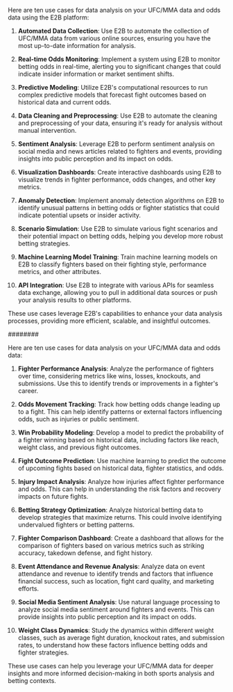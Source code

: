 Here are ten use cases for data analysis on your UFC/MMA data and odds data using the E2B platform:

1. **Automated Data Collection**: Use E2B to automate the collection of UFC/MMA data from various online sources, ensuring you have the most up-to-date information for analysis.

2. **Real-time Odds Monitoring**: Implement a system using E2B to monitor betting odds in real-time, alerting you to significant changes that could indicate insider information or market sentiment shifts.

3. **Predictive Modeling**: Utilize E2B's computational resources to run complex predictive models that forecast fight outcomes based on historical data and current odds.

4. **Data Cleaning and Preprocessing**: Use E2B to automate the cleaning and preprocessing of your data, ensuring it's ready for analysis without manual intervention.

5. **Sentiment Analysis**: Leverage E2B to perform sentiment analysis on social media and news articles related to fighters and events, providing insights into public perception and its impact on odds.

6. **Visualization Dashboards**: Create interactive dashboards using E2B to visualize trends in fighter performance, odds changes, and other key metrics.

7. **Anomaly Detection**: Implement anomaly detection algorithms on E2B to identify unusual patterns in betting odds or fighter statistics that could indicate potential upsets or insider activity.

8. **Scenario Simulation**: Use E2B to simulate various fight scenarios and their potential impact on betting odds, helping you develop more robust betting strategies.

9. **Machine Learning Model Training**: Train machine learning models on E2B to classify fighters based on their fighting style, performance metrics, and other attributes.

10. **API Integration**: Use E2B to integrate with various APIs for seamless data exchange, allowing you to pull in additional data sources or push your analysis results to other platforms.

These use cases leverage E2B's capabilities to enhance your data analysis processes, providing more efficient, scalable, and insightful outcomes.





########






Here are ten use cases for data analysis on your UFC/MMA data and odds data:

1. **Fighter Performance Analysis**: Analyze the performance of fighters over time, considering metrics like wins, losses, knockouts, and submissions. Use this to identify trends or improvements in a fighter's career.

2. **Odds Movement Tracking**: Track how betting odds change leading up to a fight. This can help identify patterns or external factors influencing odds, such as injuries or public sentiment.

3. **Win Probability Modeling**: Develop a model to predict the probability of a fighter winning based on historical data, including factors like reach, weight class, and previous fight outcomes.

4. **Fight Outcome Prediction**: Use machine learning to predict the outcome of upcoming fights based on historical data, fighter statistics, and odds.

5. **Injury Impact Analysis**: Analyze how injuries affect fighter performance and odds. This can help in understanding the risk factors and recovery impacts on future fights.

6. **Betting Strategy Optimization**: Analyze historical betting data to develop strategies that maximize returns. This could involve identifying undervalued fighters or betting patterns.

7. **Fighter Comparison Dashboard**: Create a dashboard that allows for the comparison of fighters based on various metrics such as striking accuracy, takedown defense, and fight history.

8. **Event Attendance and Revenue Analysis**: Analyze data on event attendance and revenue to identify trends and factors that influence financial success, such as location, fight card quality, and marketing efforts.

9. **Social Media Sentiment Analysis**: Use natural language processing to analyze social media sentiment around fighters and events. This can provide insights into public perception and its impact on odds.

10. **Weight Class Dynamics**: Study the dynamics within different weight classes, such as average fight duration, knockout rates, and submission rates, to understand how these factors influence betting odds and fighter strategies.

These use cases can help you leverage your UFC/MMA data for deeper insights and more informed decision-making in both sports analysis and betting contexts.

